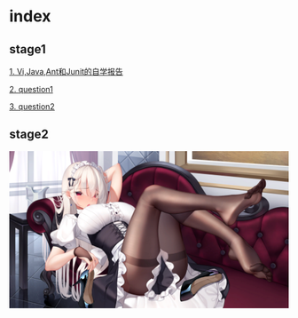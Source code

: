 # index
## stage1
[1. Vi,Java,Ant和Junit的自学报告](stage1-report/studyreport.md)

[2. question1](stage1-report/question1.md)

[3. question2]()





## stage2


![](stage1-report/imgs/img0.png)
